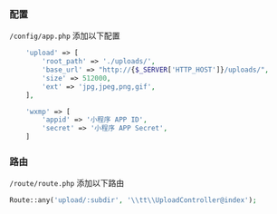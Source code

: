 ### 配置
`/config/app.php` 添加以下配置
```php
    'upload' => [
        'root_path' => './uploads/',
        'base_url' => "http://{$_SERVER['HTTP_HOST']}/uploads/",
        'size' => 512000,
        'ext' => 'jpg,jpeg,png,gif',
    ],

    'wxmp' => [
        'appid' => '小程序 APP ID',
        'secret' => '小程序 APP Secret',
    ]
```

### 路由
`/route/route.php` 添加以下路由
```php
Route::any('upload/:subdir', '\\tt\\UploadController@index');
```